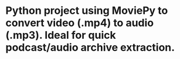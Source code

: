 ﻿# Python project using MoviePy to convert video (.mp4) to audio (.mp3). Ideal for quick podcast/audio archive extraction.
